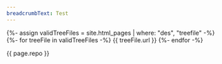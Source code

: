 ```yaml
---
breadcrumbText: Test
---
```


{%- assign validTreeFiles = site.html_pages | where: "des", "treefile" -%}
{%- for treeFile in validTreeFiles -%}
    {{ treeFile.url }}
{%- endfor -%}

{{ page.repo }}
